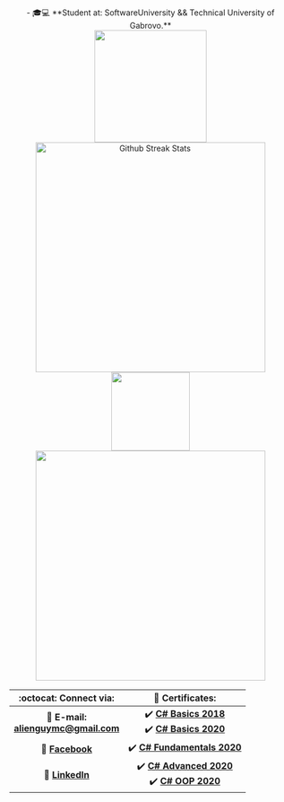 <!---
- 🎓💻 **Student at: SoftwareUniversity & Technical University of Gabrovo.**

<p align="left">
   <img src="https://media1.tenor.com/images/cd37fa49c983ac905df0016fd5b6a2ee/tenor.gif" width="200">
   
   <img height="140" src="https://github-readme-stats.vercel.app/api?username=georgidelchev&count_private=true&true&hide=issues&show_icons=true">
   
   <img height="140" src="https://github-readme-stats.vercel.app/api/top-langs/?username=georgidelchev&layout=compact" />
</p>

<div>
  
</div>

<div>
  <img width="500" src="https://metrics.lecoq.io/georgidelchev" alt="Github Metrics">
  <img width="500" src="https://github-readme-streak-stats.herokuapp.com/?user=georgidelchev" alt="Github Streak Stats">
</div>

| :octocat: Connect via: | :scroll: Certificates: |
| :-: | :-: |
| :e-mail: **E-mail:**<br/>**alienguymc@gmail.com**| :heavy_check_mark: [**C# Basics 2018**](https://softuni.bg/certificates/details/60522/7f0d88f0)<br/>:heavy_check_mark: [**C# Basics 2020**](https://softuni.bg/certificates/details/81516/44cacb84)|
| :blue_book: [**Facebook**](https://www.facebook.com/georgi.d99/)| :heavy_check_mark: [**C# Fundamentals 2020**](https://softuni.bg/certificates/details/86254/2b4e820e)|
| 💼 [**LinkedIn**](https://www.linkedin.com/in/delchevgeorgi/)| :heavy_check_mark: [**C# Advanced 2020**](https://softuni.bg/certificates/details/90388/fe4aa004)<br/>:heavy_check_mark: [**C# OOP 2020**](https://softuni.bg/certificates/details/95813/bafda7ee)|
--->



<p align="center">
   - 🎓💻 **Student at: SoftwareUniversity && Technical University of Gabrovo.**
   <br>
   <img width="200" src="https://media1.tenor.com/images/cd37fa49c983ac905df0016fd5b6a2ee/tenor.gif">
   <br>
   <img width="410" src="https://github-readme-streak-stats.herokuapp.com/?user=georgidelchev" alt="Github Streak Stats">
   <br>
   <img height="140" src="https://github-readme-stats.vercel.app/api?username=georgidelchev&count_private=true&true&hide=issues&show_icons=true">
   <br>
   <img width="410" src="https://github-readme-stats.vercel.app/api/top-langs/?username=georgidelchev&layout=compact">
</p>

| :octocat: Connect via: | :scroll: Certificates: |
| :-: | :-: |
| :e-mail: **E-mail:**<br/>**alienguymc@gmail.com**| :heavy_check_mark: [**C# Basics 2018**](https://softuni.bg/certificates/details/60522/7f0d88f0)<br/>:heavy_check_mark: [**C# Basics 2020**](https://softuni.bg/certificates/details/81516/44cacb84)|
| :blue_book: [**Facebook**](https://www.facebook.com/georgi.d99/)| :heavy_check_mark: [**C# Fundamentals 2020**](https://softuni.bg/certificates/details/86254/2b4e820e)|
| 💼 [**LinkedIn**](https://www.linkedin.com/in/delchevgeorgi/)| :heavy_check_mark: [**C# Advanced 2020**](https://softuni.bg/certificates/details/90388/fe4aa004)<br/>:heavy_check_mark: [**C# OOP 2020**](https://softuni.bg/certificates/details/95813/bafda7ee)|

